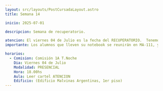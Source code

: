```yaml
---
layout: src/layouts/PostCursadaLayout.astro
title: Semana 14

inicio: 2025-07-01

descripcion: Semana de recuperatorio.

atencion: El viernes 04 de Julio es la fecha del RECUPERATORIO.  Tenemos asignadas las aulas MA-111 Y MA-112. Los que quieran pueden traer sus computadoras personales.
importante: Los alumnos que lleven su notebook se reunirán en MA-111, y el resto de los alumnos en MA-112.

horarios:
  - Comision: Comisión 1A T.Noche
    Dia: Viernes 04 de Julio
    Modalidad: PRESENCIAL
    Hora: 18.00hs
    Aula: Leer cartel ATENCION
    Edificio: (Edificio Malvinas Argentinas, 1er piso)
---
```

